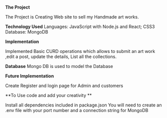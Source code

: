 **The Project**

The Project is Creating Web site to sell my Handmade art works.

**Technology Used**
Languages: JavaScript with Node.js and React; CSS3 Database: MongoDB

**Implementation**

Implemented Basic CURD operations which allows to submit an art work ,edit a post, update the details, List all the collections.

**Database**
Mongo DB is used to model the Database


**Future Implementation**

Create Register and login page for Admin and customers


**To Use code and add your creativity **

Install all dependencies included in package.json
You will need to create an .env file with your port number and a connection string for MongoDB